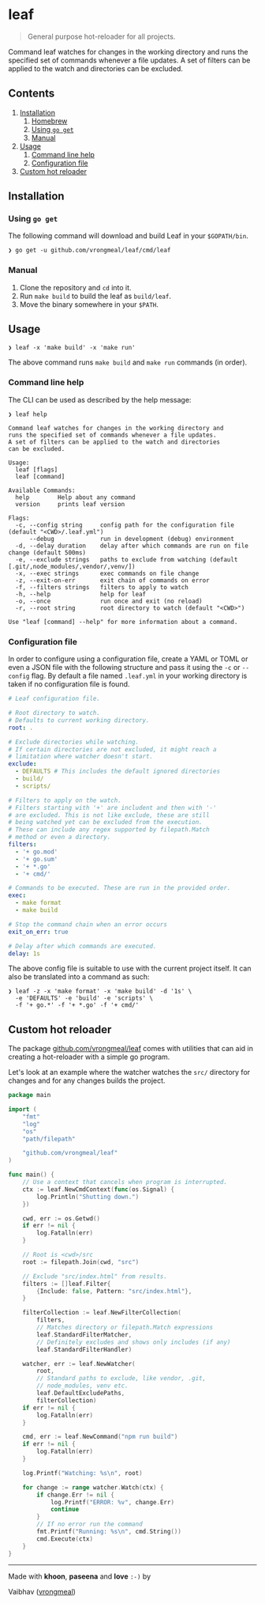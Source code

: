 # leaf

> General purpose hot-reloader for all projects.

Command leaf watches for changes in the working directory
and runs the specified set of commands whenever a file
updates. A set of filters can be applied to the watch and
directories can be excluded.

## Contents

1. [Installation](#installation)
    1. [Homebrew](#homebrew)
    1. [Using `go get`](#using-go-get)
    1. [Manual](#manual)
1. [Usage](#usage)
    1. [Command line help](#command-line-help)
    1. [Configuration file](#configuration-file)
1. [Custom hot reloader](#custom-hot-reloader)

## Installation

### Using `go get`

The following command will download and build Leaf in your
`$GOPATH/bin`.

```
❯ go get -u github.com/vrongmeal/leaf/cmd/leaf
```

### Manual

1. Clone the repository and `cd` into it.
1. Run `make build` to build the leaf as `build/leaf`.
1. Move the binary somewhere in your `$PATH`.

## Usage

```
❯ leaf -x 'make build' -x 'make run'
```

The above command runs `make build` and `make run` commands
(in order).

### Command line help

The CLI can be used as described by the help message:

```
❯ leaf help

Command leaf watches for changes in the working directory and
runs the specified set of commands whenever a file updates.
A set of filters can be applied to the watch and directories
can be excluded.

Usage:
  leaf [flags]
  leaf [command]

Available Commands:
  help        Help about any command
  version     prints leaf version

Flags:
  -c, --config string     config path for the configuration file (default "<CWD>/.leaf.yml")
      --debug             run in development (debug) environment
  -d, --delay duration    delay after which commands are run on file change (default 500ms)
  -e, --exclude strings   paths to exclude from watching (default [.git/,node_modules/,vendor/,venv/])
  -x, --exec strings      exec commands on file change
  -z, --exit-on-err       exit chain of commands on error
  -f, --filters strings   filters to apply to watch
  -h, --help              help for leaf
  -o, --once              run once and exit (no reload)
  -r, --root string       root directory to watch (default "<CWD>")

Use "leaf [command] --help" for more information about a command.
```

### Configuration file

In order to configure using a configuration file, create a
YAML or TOML or even a JSON file with the following structure
and pass it using the `-c` or `--config` flag. By default
a file named `.leaf.yml` in your working directory is taken
if no configuration file is found.

```yaml
# Leaf configuration file.

# Root directory to watch.
# Defaults to current working directory.
root: .

# Exclude directories while watching.
# If certain directories are not excluded, it might reach a
# limitation where watcher doesn't start.
exclude:
  - DEFAULTS # This includes the default ignored directories
  - build/
  - scripts/

# Filters to apply on the watch.
# Filters starting with '+' are includent and then with '-'
# are excluded. This is not like exclude, these are still
# being watched yet can be excluded from the execution.
# These can include any regex supported by filepath.Match
# method or even a directory.
filters:
  - '+ go.mod'
  - '+ go.sum'
  - '+ *.go'
  - '+ cmd/'

# Commands to be executed. These are run in the provided order.
exec:
  - make format
  - make build

# Stop the command chain when an error occurs
exit_on_err: true

# Delay after which commands are executed.
delay: 1s
```

The above config file is suitable to use with the current
project itself. It can also be translated into a command
as such:

```
❯ leaf -z -x 'make format' -x 'make build' -d '1s' \
  -e 'DEFAULTS' -e 'build' -e 'scripts' \
  -f '+ go.*' -f '+ *.go' -f '+ cmd/'
```

## Custom hot reloader

The package [github.com/vrongmeal/leaf](https://pkg.go.dev/github.com/vrongmeal/leaf)
comes with utilities that can aid in creating a hot-reloader
with a simple go program.

Let's look at an example where the watcher watches the `src/`
directory for changes and for any changes builds the project.

```go
package main

import (
	"fmt"
	"log"
	"os"
	"path/filepath"

	"github.com/vrongmeal/leaf"
)

func main() {
	// Use a context that cancels when program is interrupted.
	ctx := leaf.NewCmdContext(func(os.Signal) {
		log.Println("Shutting down.")
	})

	cwd, err := os.Getwd()
	if err != nil {
		log.Fatalln(err)
	}

	// Root is <cwd>/src
	root := filepath.Join(cwd, "src")

	// Exclude "src/index.html" from results.
	filters := []leaf.Filter{
		{Include: false, Pattern: "src/index.html"},
	}

	filterCollection := leaf.NewFilterCollection(
		filters,
		// Matches directory or filepath.Match expressions
		leaf.StandardFilterMatcher,
		// Definitely excludes and shows only includes (if any)
		leaf.StandardFilterHandler)

	watcher, err := leaf.NewWatcher(
		root,
		// Standard paths to exclude, like vendor, .git,
		// node_modules, venv etc.
		leaf.DefaultExcludePaths,
		filterCollection)
	if err != nil {
		log.Fatalln(err)
	}

	cmd, err := leaf.NewCommand("npm run build")
	if err != nil {
		log.Fatalln(err)
	}

	log.Printf("Watching: %s\n", root)

	for change := range watcher.Watch(ctx) {
		if change.Err != nil {
			log.Printf("ERROR: %v", change.Err)
			continue
		}
		// If no error run the command
		fmt.Printf("Running: %s\n", cmd.String())
		cmd.Execute(ctx)
	}
}
```

---

Made with **khoon**, **paseena** and **love** `:-)` by

Vaibhav ([vrongmeal](https://vrongmeal.github.io))
